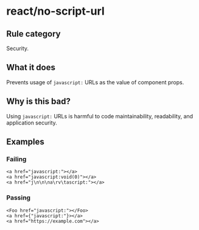# react/no-script-url

## Rule category

Security.

## What it does

Prevents usage of `javascript:` URLs as the value of component props.

## Why is this bad?

Using `javascript:` URLs is harmful to code maintainability, readability, and application security.

## Examples

### Failing

```tsx
<a href="javascript:"></a>
<a href="javascript:void(0)"></a>
<a href="j\n\n\na\rv\tascript:"></a>
```

### Passing

```tsx
<Foo href="javascript:"></Foo>
<a href={"javascript:"}></a>
<a href="https://example.com"></a>
```
